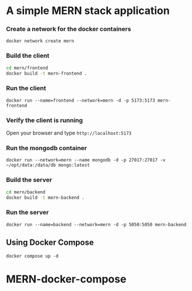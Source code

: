 # A simple MERN stack application 

### Create a network for the docker containers

`docker network create mern`

### Build the client 

```sh
cd mern/frontend
docker build -t mern-frontend .
```

### Run the client

`docker run --name=frontend --network=mern -d -p 5173:5173 mern-frontend`

### Verify the client is running

Open your browser and type `http://localhost:5173`

### Run the mongodb container

`docker run --network=mern --name mongodb -d -p 27017:27017 -v ~/opt/data:/data/db mongo:latest`

### Build the server

```sh
cd mern/backend
docker build -t mern-backend .
```

### Run the server

`docker run --name=backend --network=mern -d -p 5050:5050 mern-backend`

## Using Docker Compose

`docker compose up -d`

# MERN-docker-compose
